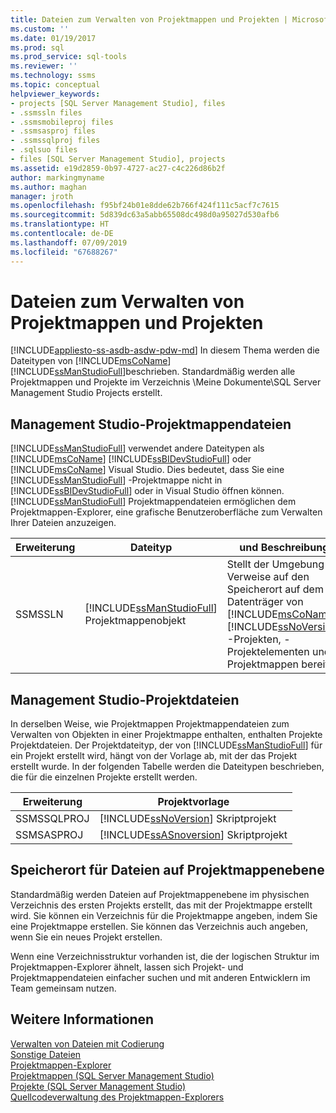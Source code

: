 ```yaml
---
title: Dateien zum Verwalten von Projektmappen und Projekten | Microsoft-Dokumentation
ms.custom: ''
ms.date: 01/19/2017
ms.prod: sql
ms.prod_service: sql-tools
ms.reviewer: ''
ms.technology: ssms
ms.topic: conceptual
helpviewer_keywords:
- projects [SQL Server Management Studio], files
- .ssmssln files
- .ssmsmobileproj files
- .ssmsasproj files
- .ssmssqlproj files
- .sqlsuo files
- files [SQL Server Management Studio], projects
ms.assetid: e19d2859-0b97-4727-ac27-c4c226d86b2f
author: markingmyname
ms.author: maghan
manager: jroth
ms.openlocfilehash: f95bf24b01e8dde62b766f424f111c5acf7c7615
ms.sourcegitcommit: 5d839dc63a5abb65508dc498d0a95027d530afb6
ms.translationtype: HT
ms.contentlocale: de-DE
ms.lasthandoff: 07/09/2019
ms.locfileid: "67688267"
---
```

# <a name="files-that-manage-solutions-and-projects"></a>Dateien zum Verwalten von Projektmappen und Projekten
[!INCLUDE[appliesto-ss-asdb-asdw-pdw-md](../../includes/appliesto-ss-asdb-asdw-pdw-md.md)]
 In diesem Thema werden die Dateitypen von [!INCLUDE[msCoName](../../includes/msconame_md.md)] [!INCLUDE[ssManStudioFull](../../includes/ssmanstudiofull-md.md)]beschrieben. Standardmäßig werden alle Projektmappen und Projekte im Verzeichnis \Meine Dokumente\SQL Server Management Studio Projects erstellt.  


## <a name="management-studio-solution-files"></a>Management Studio-Projektmappendateien  
[!INCLUDE[ssManStudioFull](../../includes/ssmanstudiofull-md.md)] verwendet andere Dateitypen als [!INCLUDE[msCoName](../../includes/msconame_md.md)] [!INCLUDE[ssBIDevStudioFull](../../includes/ssbidevstudiofull_md.md)] oder [!INCLUDE[msCoName](../../includes/msconame_md.md)] Visual Studio. Dies bedeutet, dass Sie eine [!INCLUDE[ssManStudioFull](../../includes/ssmanstudiofull-md.md)] -Projektmappe nicht in [!INCLUDE[ssBIDevStudioFull](../../includes/ssbidevstudiofull_md.md)] oder in Visual Studio öffnen können. [!INCLUDE[ssManStudioFull](../../includes/ssmanstudiofull-md.md)] Projektmappendateien ermöglichen dem Projektmappen-Explorer, eine grafische Benutzeroberfläche zum Verwalten Ihrer Dateien anzuzeigen.  
   
|Erweiterung|Dateityp|und Beschreibung|Erstellt von|  
|-------------|-------------|---------------|--------------|  
|SSMSSLN|[!INCLUDE[ssManStudioFull](../../includes/ssmanstudiofull-md.md)] Projektmappenobjekt|Stellt der Umgebung Verweise auf den Speicherort auf dem Datenträger von [!INCLUDE[msCoName](../../includes/msconame_md.md)] [!INCLUDE[ssNoVersion](../../includes/ssnoversion-md.md)] -Projekten, -Projektelementen und -Projektmappen bereit|[!INCLUDE[ssManStudioFull](../../includes/ssmanstudiofull-md.md)]|  
  
## <a name="management-studio-project-files"></a>Management Studio-Projektdateien  
In derselben Weise, wie Projektmappen Projektmappendateien zum Verwalten von Objekten in einer Projektmappe enthalten, enthalten Projekte Projektdateien. Der Projektdateityp, der von [!INCLUDE[ssManStudioFull](../../includes/ssmanstudiofull-md.md)] für ein Projekt erstellt wird, hängt von der Vorlage ab, mit der das Projekt erstellt wurde. In der folgenden Tabelle werden die Dateitypen beschrieben, die für die einzelnen Projekte erstellt werden.  
   
|Erweiterung|Projektvorlage|  
|-------------|--------------------|  
|SSMSSQLPROJ|[!INCLUDE[ssNoVersion](../../includes/ssnoversion-md.md)] Skriptprojekt|  
|SSMSASPROJ|[!INCLUDE[ssASnoversion](../../includes/ssasnoversion_md.md)] Skriptprojekt|  
   
## <a name="location-of-solution-level-files"></a>Speicherort für Dateien auf Projektmappenebene  
Standardmäßig werden Dateien auf Projektmappenebene im physischen Verzeichnis des ersten Projekts erstellt, das mit der Projektmappe erstellt wird. Sie können ein Verzeichnis für die Projektmappe angeben, indem Sie eine Projektmappe erstellen. Sie können das Verzeichnis auch angeben, wenn Sie ein neues Projekt erstellen.  
 
Wenn eine Verzeichnisstruktur vorhanden ist, die der logischen Struktur im Projektmappen-Explorer ähnelt, lassen sich Projekt- und Projektmappendateien einfacher suchen und mit anderen Entwicklern im Team gemeinsam nutzen.  
   
## <a name="see-also"></a>Weitere Informationen  
[Verwalten von Dateien mit Codierung](../../ssms/solution/manage-files-with-encoding.md)  
[Sonstige Dateien](../../ssms/solution/miscellaneous-files.md)  
[Projektmappen-Explorer](../../ssms/solution/solution-explorer.md)  
[Projektmappen &#40;SQL Server Management Studio&#41;](../../ssms/solution/solutions-sql-server-management-studio.md)  
[Projekte &#40;SQL Server Management Studio&#41;](../../ssms/solution/projects-sql-server-management-studio.md)  
[Quellcodeverwaltung des Projektmappen-Explorers](https://msdn.microsoft.com/library/ms173879.aspx)  
  
